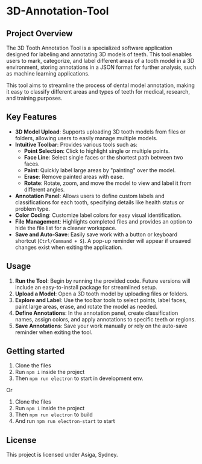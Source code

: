 # 3D-Annotation-Tool

## Project Overview
The 3D Tooth Annotation Tool is a specialized software application designed for labeling and annotating 3D models of teeth. This tool enables users to mark, categorize, and label different areas of a tooth model in a 3D environment, storing annotations in a JSON format for further analysis, such as machine learning applications.

This tool aims to streamline the process of dental model annotation, making it easy to classify different areas and types of teeth for medical, research, and training purposes.

## Key Features

- **3D Model Upload**: Supports uploading 3D tooth models from files or folders, allowing users to easily manage multiple models.
- **Intuitive Toolbar**: Provides various tools such as:
  - **Point Selection**: Click to highlight single or multiple points.
  - **Face Line**: Select single faces or the shortest path between two faces.
  - **Paint**: Quickly label large areas by "painting" over the model.
  - **Erase**: Remove painted areas with ease.
  - **Rotate**: Rotate, zoom, and move the model to view and label it from different angles.
- **Annotation Panel**: Allows users to define custom labels and classifications for each tooth, specifying details like health status or problem type.
- **Color Coding**: Customize label colors for easy visual identification.
- **File Management**: Highlights completed files and provides an option to hide the file list for a cleaner workspace.
- **Save and Auto-Save**: Easily save work with a button or keyboard shortcut (`Ctrl/Command + S`). A pop-up reminder will appear if unsaved changes exist when exiting the application.

## Usage

1. **Run the Tool**: Begin by running the provided code. Future versions will include an easy-to-install package for streamlined setup.
2. **Upload a Model**: Open a 3D tooth model by uploading files or folders.
3. **Explore and Label**: Use the toolbar tools to select points, label faces, paint large areas, erase, and rotate the model as needed.
4. **Define Annotations**: In the annotation panel, create classification names, assign colors, and apply annotations to specific teeth or regions.
5. **Save Annotations**: Save your work manually or rely on the auto-save reminder when exiting the tool.

## Getting started
1. Clone the files
2. Run `npm i` inside the project
3. Then `npm run electron` to start in development env.

Or
1. Clone the files
2. Run `npm i` inside the project
3. Then `npm run electron` to build
4. And run `npm run electron-start` to start

## License

This project is licensed under Asiga, Sydney.


